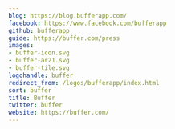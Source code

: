 ```yaml
---
blog: https://blog.bufferapp.com/
facebook: https://www.facebook.com/bufferapp
github: bufferapp
guide: https://buffer.com/press
images:
- buffer-icon.svg
- buffer-ar21.svg
- buffer-tile.svg
logohandle: buffer
redirect_from: /logos/bufferapp/index.html
sort: buffer
title: Buffer
twitter: buffer
website: https://buffer.com/
---
```

